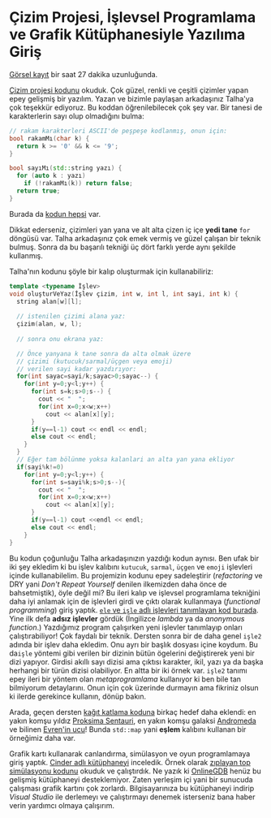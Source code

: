 Çizim Projesi, İşlevsel Programlama ve Grafik Kütüphanesiyle Yazılıma Giriş 
====

[Görsel kayıt](https://drive.google.com/file/d/17cazkcCEq1kCGr9qp7sQTMNrlPpmZEhD)
bir saat 27 dakika uzunluğunda.

[Çizim projesi kodunu](https://onlinegdb.com/hT4HTDvwG)  okuduk. Çok güzel, renkli ve çeşitli çizimler yapan epey gelişmiş bir yazılım. Yazan ve bizimle paylaşan arkadaşınız Talha'ya çok teşekkür ediyoruz. Bu koddan öğrenilebilecek çok şey var. Bir tanesi de karakterlerin sayı olup olmadığını bulma: 

```c++
// rakam karakterleri ASCII'de peşpeşe kodlanmış, onun için: 
bool rakamMı(char k) {
  return k >= '0' && k <= '9';
}

bool sayıMı(std::string yazı) {
  for (auto k : yazı)
    if (!rakamMı(k)) return false;
  return true;
}
```

Burada da [kodun hepsi](https://onlinegdb.com/jAaKQESar) var.

Dikkat ederseniz, çizimleri yan yana ve alt alta çizen iç içe **yedi tane** `for` döngüsü var. Talha arkadaşınız çok emek vermiş ve güzel çalışan bir teknik bulmuş. Sonra da bu başarılı tekniği üç dört farklı yerde aynı şekilde kullanmış.   
 
Talha'nın kodunu şöyle bir kalıp oluşturmak için kullanabiliriz:
```c++
template <typename İşlev>
void oluşturVeYaz(İşlev çizim, int w, int l, int sayi, int k) {
  string alan[w][l];
    
  // istenilen çizimi alana yaz:
  çizim(alan, w, l);
  
  // sonra onu ekrana yaz:

  // Önce yanyana k tane sonra da alta olmak üzere
  // çizimi (kutucuk/sarmal/üçgen veya emoji) 
  // verilen sayi kadar yazdırıyor:
  for(int sayac=sayi/k;sayac>0;sayac--) {
    for(int y=0;y<l;y++) {
      for(int s=k;s>0;s--) { 
        cout << "  ";
        for(int x=0;x<w;x++) 
          cout << alan[x][y];
      }
      if(y==l-1) cout << endl << endl;
      else cout << endl;
    }
  }
  // Eğer tam bölünme yoksa kalanlari an alta yan yana ekliyor 
  if(sayi%k!=0)
    for(int y=0;y<l;y++) {
      for(int s=sayi%k;s>0;s--){
        cout << "  ";
        for(int x=0;x<w;x++) 
          cout << alan[x][y];
      }
      if(y==l-1) cout <<endl << endl;
      else cout << endl;
    }
}
```

Bu kodun çoğunluğu Talha arkadaşınızın yazdığı kodun aynısı. Ben ufak bir iki şey ekledim ki bu işlev kalıbını `kutucuk`, `sarmal`, `üçgen` ve `emoji` işlevleri içinde kullanabilelim. Bu projemizin kodunu epey sadeleştirir (*refactoring* ve DRY yani *Don't Repeat Yourself* denilen ilkemizden daha önce de bahsetmiştik), öyle değil mi? Bu ileri kalıp ve işlevsel programlama tekniğini daha iyi anlamak için de işlevleri girdi ve çıktı olarak kullanmaya (*functional programming*) giriş yaptık. [`ele` ve `işle` adlı işlevleri tanımlayan kod burada](https://onlinegdb.com/hom_Y7CSt). Yine ilk defa **adsız işlevler** gördük (İngilizce *lambda* ya da *anonymous function*.) Yazdığımız program çalışırken yeni işlevler tanımlayıp onları çalıştırabiliyor! Çok faydalı bir teknik. Dersten sonra bir de daha genel `işle2` adında bir işlev daha ekledim. Onu ayrı bir başlık dosyası içine koydum. Bu da`işle` yöntemi gibi verilen bir dizinin bütün ögelerini değiştirerek yeni bir dizi yapıyor. Girdisi akıllı sayı dizisi ama çıktısı karakter, ikil, yazı ya da başka herhangi bir türün dizisi olabiliyor. En altta bir iki örnek var. `işle2` tanımı epey ileri bir yöntem olan *metaprogramlama* kullanıyor ki ben bile tan bilmiyorum detaylarını. Onun için çok üzerinde durmayın ama fikriniz olsun ki ilerde gerekince kullanın, dönüp bakın.

Arada, geçen dersten [kağıt katlama koduna](https://onlinegdb.com/QNojjbcbV) birkaç hedef daha eklendi: en yakın komşu yıldız [Proksima Sentauri](https://en.wikipedia.org/wiki/Proxima_Centauri), en yakın komşu galaksi [Andromeda](https://en.wikipedia.org/wiki/Andromeda_Galaxy) ve bilinen [Evren'in ucu](https://docs.google.com/document/d/1vyvwIJ3sX90vZp9yzZ-zOfFuMMMENNJftpcWO3k402Q/)! Bunda `std::map` yani **eşlem** kalıbını kullanan bir örneğimiz daha var.

Grafik kartı kullanarak canlandırma, simülasyon ve oyun programlamaya giriş yaptık. [Cinder adlı kütüphaneyi](https://libcinder.org) inceledik. Örnek olarak [zıplayan top simülasyonu kodunu](https://onlinegdb.com/aYu-ehYHj) okuduk ve çalıştırdık. Ne yazık ki [OnlineGDB](https://www.onlinegdb.com/) henüz bu gelişmiş kütüphaneyi desteklemiyor. Zaten yerleşim içi yani bir sunucuda çalışması grafik kartını çok zorlardı. Bilgisayarınıza bu kütüphaneyi indirip *Visual Studio* ile derlemeyı ve çalıştırmayı denemek isterseniz bana haber verin yardımcı olmaya çalışırım.
